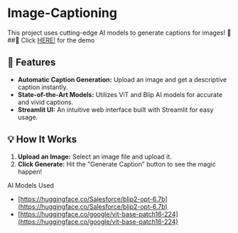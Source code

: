# Image-Captioning

This project uses cutting-edge AI models to generate captions for images! 🤖
##📝 Click [HERE!](http://localhost:8501/) for the demo

## 🌟 Features

- **Automatic Caption Generation:** Upload an image and get a descriptive caption instantly.
- **State-of-the-Art Models:** Utilizes ViT and Blip AI models for accurate and vivid captions.
- **Streamlit UI:** An intuitive web interface built with Streamlit for easy usage.

## 💡 How It Works

1. **Upload an Image:** Select an image file and upload it.
2. **Click Generate:** Hit the "Generate Caption" button to see the magic happen!

AI Models Used
- [https://huggingface.co/Salesforce/blip2-opt-6.7b](https://huggingface.co/Salesforce/blip2-opt-6.7b)
- [https://huggingface.co/google/vit-base-patch16-224](https://huggingface.co/google/vit-base-patch16-224)



